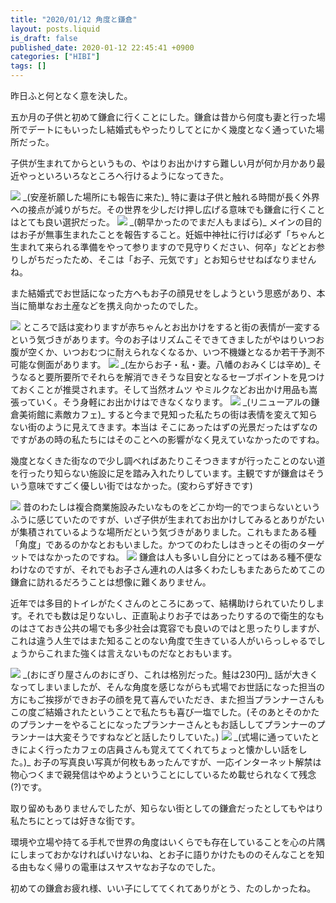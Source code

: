 ```yaml
---
title: "2020/01/12 角度と鎌倉"
layout: posts.liquid
is_draft: false
published_date: 2020-01-12 22:45:41 +0900
categories: ["HIBI"]
tags: []
---
```


昨日ふと何となく意を決した。

五か月の子供と初めて鎌倉に行くことにした。鎌倉は昔から何度も妻と行った場所でデートにもいったし結婚式もやったりしてとにかく幾度となく通っていた場所だった。

子供が生まれてからというもの、やはりお出かけすら難しい月が何か月かあり最近やっといろいろなところへ行けるようになってきた。

<img class="in_article" src="/public/images/2020/01/dsc08585-1024x684.jpg">
_(安産祈願した場所にも報告に来た)_
特に妻は子供と触れる時間が長く外界への接点が減りがちだ。その世界を少しだけ押し広げる意味でも鎌倉に行くことはとても良い選択だった。

<img class="in_article" src="/public/images/2020/01/dsc08586-1024x684.jpg">
_(朝早かったのでまだ人もまばら)_
メインの目的はお子が無事生まれたことを報告すること。妊娠中神社に行けば必ず「ちゃんと生まれて来られる準備をやって参りますので見守りください、何卒」などとお参りしがちだったため、そこは「お子、元気です」とお知らせせねばなりませんね。

また結婚式でお世話になった方へもお子の顔見せをしようという思惑があり、本当に簡単なお土産などを携え向かったのでした。

<img class="in_article" src="/public/images/2020/01/dsc08589.jpg">
ところで話は変わりますが赤ちゃんとお出かけをすると街の表情が一変するという気づきがあります。今のお子はリズムこそできてきましたがやはりいつお腹が空くか、いつおむつに耐えられなくなるか、いつ不機嫌となるか若干予測不可能な側面があります。

<img class="in_article" src="/public/images/2020/01/dsc08591-1024x684.jpg">
_(左からお子・私・妻。八幡のおみくじは辛め)_
そうなると要所要所でそれらを解消できそうな目安となるセーブポイントを見つけておくことが推奨されます。そして当然オムツ やミルクなどお出かけ用品も嵩張っていく。そう身軽にお出かけはできなくなります。

<img class="in_article" src="/public/images/2020/01/dsc08598-1024x684.jpg">
_(リニューアルの鎌倉美術館に素敵カフェ)_
すると今まで見知った私たちの街は表情を変えて知らない街のように見えてきます。本当は そこにあったはずの光景だったはずなのですがあの時の私たちにはそのことへの影響がなく見えていなかったのですね。

幾度となくきた街なので少し調べればあたりこそつきますが行ったことのない道を行ったり知らない施設に足を踏み入れたりしています。主観ですが鎌倉はそういう意味ですごく優しい街ではなかった。(変わらず好きです)

<img class="in_article" src="/public/images/2020/01/dsc08602-1024x684.jpg">
昔のわたしは複合商業施設みたいなものをどこか均一的でつまらないというふうに感じていたのですが、いざ子供が生まれてお出かけしてみるとありがたいが集積されているような場所だという気づきがありました。これもまたある種「角度」であるのかなとおもいました。かつてのわたしはきっとその街のターゲットではなかったのですね。

<img class="in_article" src="/public/images/2020/01/dsc08610-1024x684.jpg">
鎌倉は人も多いし自分にとってはある種不便なわけなのですが、それでもお子さん連れの人は多くわたしもまたあらためてこの鎌倉に訪れるだろうことは想像に難くありません。

近年では多目的トイレがたくさんのところにあって、結構助けられていたりします。それでも数は足りないし、正直恥よりお子ではあったりするので衛生的なものはさておき公共の場でも多少社会は寛容でも良いのではと思ったりしますが、これは違う人生ではまた知ることのない角度で生きている人がいらっしゃるでしょうからこれまた強くは言えないものだなとおもいます。

<img class="in_article" src="/public/images/2020/01/dsc08625-1024x684.jpg">
_(おにぎり屋さんのおにぎり、これは格別だった。鮭は230円)_
話が大きくなってしまいましたが、そんな角度を感じながらも式場でお世話になった担当の方にもご挨拶ができお子の顔を見て喜んでいただき、また担当プランナーさんもこの度ご結婚されたということで私たちも喜び一塩でした。(そのあとそのかたのプランナーをやることになったプランナーさんともお話ししてプランナーのプランナーは大変そうですねなどと話したりしていた。)

<img class="in_article" src="/public/images/2020/01/dsc08629-1024x684.jpg">
_(式場に通っていたときによく行ったカフェの店員さんも覚えててくれてちょっと懐かしい話をした。)_
お子の写真良い写真が何枚もあったんですが、一応インターネット解禁は物心つくまで親発信はやめようということにしているため載せられなくて残念(?)です。

取り留めもありませんでしたが、知らない街としての鎌倉だったとしてもやはり私たちにとっては好きな街です。

環境や立場や持てる手札で世界の角度はいくらでも存在していることを心の片隅にしまっておかなければいけないね、とお子に語りかけたもののそんなことを知る由もなく帰りの電車はスヤスヤなお子なのでした。

初めての鎌倉お疲れ様、いい子にしててくれてありがとう、たのしかったね。


